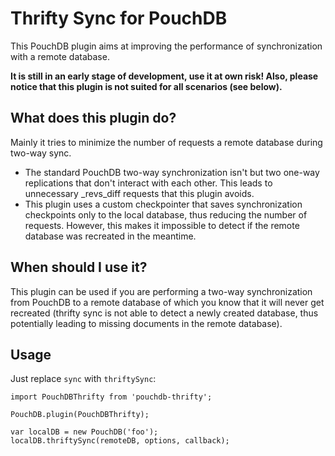 Thrifty Sync for PouchDB
=====

This PouchDB plugin aims at improving the performance of synchronization with a remote database.

**It is still in an early stage of development, use it at own risk!
Also, please notice that this plugin is not suited for all scenarios (see below).**

What does this plugin do?
----

Mainly it tries to minimize the number of requests a remote database during two-way sync.
- The standard PouchDB two-way synchronization isn't but two one-way replications that don't interact with each other. This leads to unnecessary \_revs_diff requests that this plugin avoids.
- This plugin uses a custom checkpointer that saves synchronization checkpoints only to the local database, thus reducing the number of requests. However, this makes it impossible to detect if the remote database was recreated in the meantime.

When should I use it?
----
This plugin can be used if you are performing a two-way synchronization from PouchDB to a remote database of which you know that it will never get recreated (thrifty sync is not able to detect a newly created database, thus potentially leading to missing documents in the remote database).

Usage
----
Just replace `sync` with `thriftySync`:

    import PouchDBThrifty from 'pouchdb-thrifty';

    PouchDB.plugin(PouchDBThrifty);

    var localDB = new PouchDB('foo');
    localDB.thriftySync(remoteDB, options, callback);
